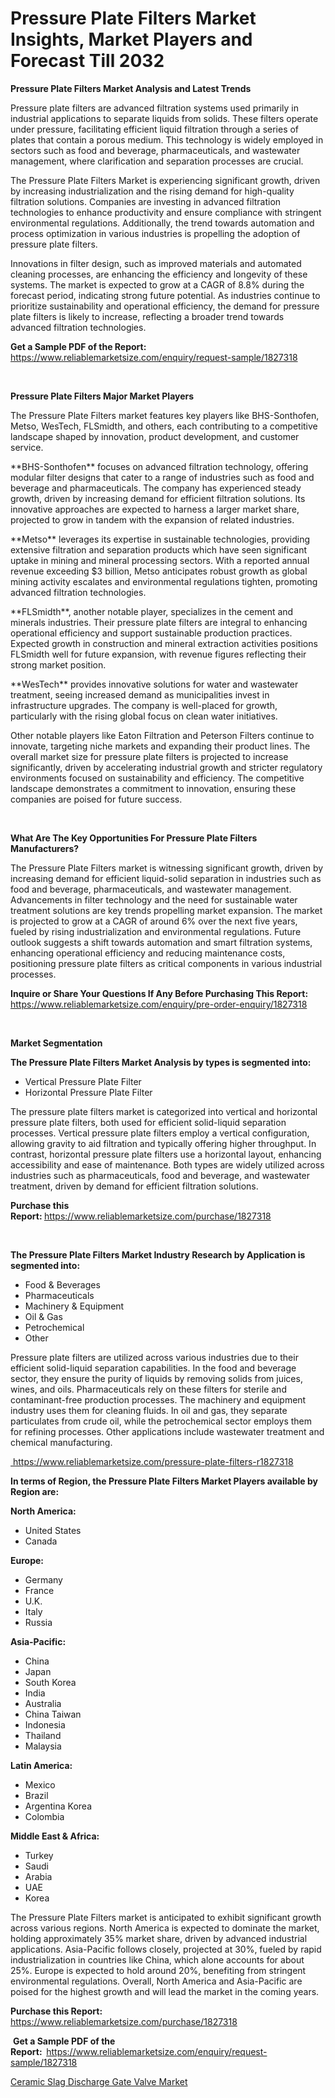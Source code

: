 <p><h1>Pressure Plate Filters Market Insights, Market Players and Forecast Till 2032</h1></p><p><strong>Pressure Plate Filters Market Analysis and Latest Trends</strong></p>
<p><p>Pressure plate filters are advanced filtration systems used primarily in industrial applications to separate liquids from solids. These filters operate under pressure, facilitating efficient liquid filtration through a series of plates that contain a porous medium. This technology is widely employed in sectors such as food and beverage, pharmaceuticals, and wastewater management, where clarification and separation processes are crucial.</p><p>The Pressure Plate Filters Market is experiencing significant growth, driven by increasing industrialization and the rising demand for high-quality filtration solutions. Companies are investing in advanced filtration technologies to enhance productivity and ensure compliance with stringent environmental regulations. Additionally, the trend towards automation and process optimization in various industries is propelling the adoption of pressure plate filters.</p><p>Innovations in filter design, such as improved materials and automated cleaning processes, are enhancing the efficiency and longevity of these systems. The market is expected to grow at a CAGR of 8.8% during the forecast period, indicating strong future potential. As industries continue to prioritize sustainability and operational efficiency, the demand for pressure plate filters is likely to increase, reflecting a broader trend towards advanced filtration technologies.</p></p>
<p><strong>Get a Sample PDF of the Report:&nbsp;</strong> <a href="https://www.reliablemarketsize.com/enquiry/request-sample/1827318?utm_campaign=3175&utm_medium=2&utm_source=Github&utm_content=ia&utm_term=12042025&utm_id=pressure-plate-filters">https://www.reliablemarketsize.com/enquiry/request-sample/1827318</a></p>
<p>&nbsp;</p>
<p><strong>Pressure Plate Filters Major Market Players</strong></p>
<p><p>The Pressure Plate Filters market features key players like BHS-Sonthofen, Metso, WesTech, FLSmidth, and others, each contributing to a competitive landscape shaped by innovation, product development, and customer service.</p><p>**BHS-Sonthofen** focuses on advanced filtration technology, offering modular filter designs that cater to a range of industries such as food and beverage and pharmaceuticals. The company has experienced steady growth, driven by increasing demand for efficient filtration solutions. Its innovative approaches are expected to harness a larger market share, projected to grow in tandem with the expansion of related industries.</p><p>**Metso** leverages its expertise in sustainable technologies, providing extensive filtration and separation products which have seen significant uptake in mining and mineral processing sectors. With a reported annual revenue exceeding $3 billion, Metso anticipates robust growth as global mining activity escalates and environmental regulations tighten, promoting advanced filtration technologies.</p><p>**FLSmidth**, another notable player, specializes in the cement and minerals industries. Their pressure plate filters are integral to enhancing operational efficiency and support sustainable production practices. Expected growth in construction and mineral extraction activities positions FLSmidth well for future expansion, with revenue figures reflecting their strong market position.</p><p>**WesTech** provides innovative solutions for water and wastewater treatment, seeing increased demand as municipalities invest in infrastructure upgrades. The company is well-placed for growth, particularly with the rising global focus on clean water initiatives.</p><p>Other notable players like Eaton Filtration and Peterson Filters continue to innovate, targeting niche markets and expanding their product lines. The overall market size for pressure plate filters is projected to increase significantly, driven by accelerating industrial growth and stricter regulatory environments focused on sustainability and efficiency. The competitive landscape demonstrates a commitment to innovation, ensuring these companies are poised for future success.</p></p>
<p>&nbsp;</p>
<p><strong>What Are The Key Opportunities For Pressure Plate Filters Manufacturers?</strong></p>
<p><p>The Pressure Plate Filters market is witnessing significant growth, driven by increasing demand for efficient liquid-solid separation in industries such as food and beverage, pharmaceuticals, and wastewater management. Advancements in filter technology and the need for sustainable water treatment solutions are key trends propelling market expansion. The market is projected to grow at a CAGR of around 6% over the next five years, fueled by rising industrialization and environmental regulations. Future outlook suggests a shift towards automation and smart filtration systems, enhancing operational efficiency and reducing maintenance costs, positioning pressure plate filters as critical components in various industrial processes.</p></p>
<p><strong>Inquire or Share Your Questions If Any Before Purchasing This Report:</strong> <a href="https://www.reliablemarketsize.com/enquiry/pre-order-enquiry/1827318?utm_campaign=3175&utm_medium=2&utm_source=Github&utm_content=ia&utm_term=12042025&utm_id=pressure-plate-filters">https://www.reliablemarketsize.com/enquiry/pre-order-enquiry/1827318</a></p>
<p>&nbsp;</p>
<p><strong>Market Segmentation</strong></p>
<p><strong>The Pressure Plate Filters Market Analysis by types is segmented into:</strong></p>
<p><ul><li>Vertical Pressure Plate Filter</li><li>Horizontal Pressure Plate Filter</li></ul></p>
<p><p>The pressure plate filters market is categorized into vertical and horizontal pressure plate filters, both used for efficient solid-liquid separation processes. Vertical pressure plate filters employ a vertical configuration, allowing gravity to aid filtration and typically offering higher throughput. In contrast, horizontal pressure plate filters use a horizontal layout, enhancing accessibility and ease of maintenance. Both types are widely utilized across industries such as pharmaceuticals, food and beverage, and wastewater treatment, driven by demand for efficient filtration solutions.</p></p>
<p><strong>Purchase this Report:&nbsp;</strong><a href="https://www.reliablemarketsize.com/purchase/1827318?utm_campaign=3175&utm_medium=2&utm_source=Github&utm_content=ia&utm_term=12042025&utm_id=pressure-plate-filters">https://www.reliablemarketsize.com/purchase/1827318</a></p>
<p>&nbsp;</p>
<p><strong>The Pressure Plate Filters Market Industry Research by Application is segmented into:</strong></p>
<p><ul><li>Food & Beverages</li><li>Pharmaceuticals</li><li>Machinery & Equipment</li><li>Oil & Gas</li><li>Petrochemical</li><li>Other</li></ul></p>
<p><p>Pressure plate filters are utilized across various industries due to their efficient solid-liquid separation capabilities. In the food and beverage sector, they ensure the purity of liquids by removing solids from juices, wines, and oils. Pharmaceuticals rely on these filters for sterile and contaminant-free production processes. The machinery and equipment industry uses them for cleaning fluids. In oil and gas, they separate particulates from crude oil, while the petrochemical sector employs them for refining processes. Other applications include wastewater treatment and chemical manufacturing.</p></p>
<p><a href="https://www.reliablemarketsize.com/pressure-plate-filters-r1827318?utm_campaign=3175&utm_medium=2&utm_source=Github&utm_content=ia&utm_term=12042025&utm_id=pressure-plate-filters">&nbsp;https://www.reliablemarketsize.com/pressure-plate-filters-r1827318</a></p>
<p><strong>In terms of Region, the Pressure Plate Filters Market Players available by Region are:</strong></p>
<p>
    <p> <strong> North America: </strong>
        <ul>
            <li>United States</li>
            <li>Canada</li>
        </ul>
        </p> 
    <p> <strong> Europe: </strong>
        <ul>
            <li>Germany</li>
            <li>France</li>
            <li>U.K.</li>
            <li>Italy</li>
            <li>Russia</li>
        </ul>
        </p> 
    <p> <strong> Asia-Pacific: </strong>
        <ul>
            <li>China</li>
            <li>Japan</li>
            <li>South Korea</li>
            <li>India</li>
            <li>Australia</li>
            <li>China Taiwan</li>
            <li>Indonesia</li>
            <li>Thailand</li>
            <li>Malaysia</li>
        </ul>
        </p> 
    <p> <strong> Latin America: </strong>
        <ul>
            <li>Mexico</li>
            <li>Brazil</li>
            <li>Argentina Korea</li>
            <li>Colombia</li>
        </ul>
        </p> 
    <p> <strong> Middle East & Africa: </strong>
        <ul>
            <li>Turkey</li>
            <li>Saudi</li>
            <li>Arabia</li>
            <li>UAE</li>
            <li>Korea</li>
        </ul>
    </p>
    </p>
<p><p>The Pressure Plate Filters market is anticipated to exhibit significant growth across various regions. North America is expected to dominate the market, holding approximately 35% market share, driven by advanced industrial applications. Asia-Pacific follows closely, projected at 30%, fueled by rapid industrialization in countries like China, which alone accounts for about 25%. Europe is expected to hold around 20%, benefiting from stringent environmental regulations. Overall, North America and Asia-Pacific are poised for the highest growth and will lead the market in the coming years.</p></p>
<p><strong>Purchase this Report: </strong><a href="https://www.reliablemarketsize.com/purchase/1827318?utm_campaign=3175&utm_medium=2&utm_source=Github&utm_content=ia&utm_term=12042025&utm_id=pressure-plate-filters">https://www.reliablemarketsize.com/purchase/1827318</a></p>
<p>&nbsp;<strong>Get a Sample PDF of the Report:&nbsp;&nbsp;</strong><a href="https://www.reliablemarketsize.com/enquiry/request-sample/1827318?utm_campaign=3175&utm_medium=2&utm_source=Github&utm_content=ia&utm_term=12042025&utm_id=pressure-plate-filters">https://www.reliablemarketsize.com/enquiry/request-sample/1827318</a></p>
<p><strong></strong></p>
<p><p><a href="https://github.com/kimomeifbnu26/Market-Research-Report-List-1/blob/main/ceramic-slag-discharge-gate-valve-market.md?utm_campaign=3175&utm_medium=2&utm_source=Github&utm_content=ia&utm_term=12042025&utm_id=pressure-plate-filters">Ceramic Slag Discharge Gate Valve Market</a></p></p>